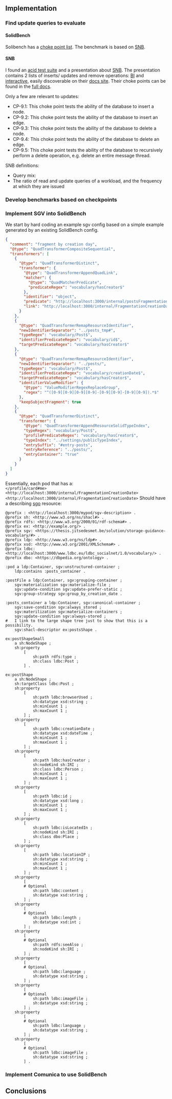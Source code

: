 ## Implementation

### Find update queries to evaluate

#### SolidBench
Solibench has a [choke point list](https://github.com/SolidBench/SolidBench.js/blob/master/docs/choke-points.md).
The benchmark is based on [SNB](#snb).

#### SNB
I found an [acid test suite](https://github.com/ldbc/ldbc_acid) and a presentation about [SNB](https://ldbcouncil.org/docs/presentations/ldbc-snb-2022-11.pdf).
The presentation contains 2 lists of inserts/ updates and remove operations:
[BI](https://ldbcouncil.org/ldbc_snb_docs/workload-bi.pdf) and [interactive](https://ldbcouncil.org/ldbc_snb_docs/workload-interactive-v1.pdf),
easily discoverable on their [docs site](https://ldbcouncil.org/ldbc_snb_docs/).
Their choke points can be found in the [full docs](https://ldbcouncil.org/ldbc_snb_docs/ldbc-snb-specification.pdf).

Only a few are relevant to updates:
* CP-9.1: This choke point tests the ability of the database to insert a node.
* CP-9.2: This choke point tests the ability of the database to insert an edge.
* CP-9.3: This choke point tests the ability of the database to delete a node.
* CP-9.4: This choke point tests the ability of the database to delete an edge.
* CP-9.5: This choke point tests the ability of the database to recursively perform a delete operation, e.g. delete an entire message thread.


SNB definitions:
* Query mix: 
* The ratio of read and update queries of a workload, and the frequency at which they are issued 


### Develop benchmarks based on checkpoints


### Implement SGV into SolidBench

We start by hard coding an example sgv config based on a simple example generated by an existing SolidBench config.

```json
{
  "comment": "fragment by creation day",
  "@type": "QuadTransformerCompositeSequential",
  "transformers": [
    {
      "@type": "QuadTransformerDistinct",
      "transformer": {
        "@type": "QuadTransformerAppendQuadLink",
        "matcher": {
          "@type": "QuadMatcherPredicate",
          "predicateRegex": "vocabulary/hasCreator$"
        },
        "identifier": "object",
        "predicate": "http://localhost:3000/internal/postsFragmentation",
        "link": "http://localhost:3000/internal/FragmentationCreationDate"
      }
    },
    {
      "@type": "QuadTransformerRemapResourceIdentifier",
      "newIdentifierSeparator": "../posts_tmp#",
      "typeRegex": "vocabulary/Post$",
      "identifierPredicateRegex": "vocabulary/id$",
      "targetPredicateRegex": "vocabulary/hasCreator$"
    },
    {
      "@type": "QuadTransformerRemapResourceIdentifier",
      "newIdentifierSeparator": "../posts/",
      "typeRegex": "vocabulary/Post$",
      "identifierPredicateRegex": "vocabulary/creationDate$",
      "targetPredicateRegex": "vocabulary/hasCreator$",
      "identifierValueModifier": {
        "@type": "ValueModifierRegexReplaceGroup",
        "regex": "^([0-9][0-9][0-9][0-9]-[0-9][0-9]-[0-9][0-9]).*$"
      },
      "keepSubjectFragment": true
    },
    {
      "@type": "QuadTransformerDistinct",
      "transformer": {
        "@type": "QuadTransformerAppendResourceSolidTypeIndex",
        "typeRegex": "vocabulary/Post$",
        "profilePredicateRegex": "vocabulary/hasCreator$",
        "typeIndex": "../settings/publicTypeIndex",
        "entrySuffix": "#entry-posts",
        "entryReference": "../posts/",
        "entryContainer": "true"
      }
    }
  ]
}
```

Essentially, each pod that has a:  
`</profile/card#me> <http://localhost:3000/internal/FragmentationCreationDate> <http://localhost:3000/internal/FragmentationCreationDate>`
Should have a describing [sgo](../storage-guidance-vocabulary/index.md) resource:
```turtle
@prefix : <http://localhost:3000/mypod/sgv-description> .
@prefix sh: <http://www.w3.org/ns/shacl#> .
@prefix rdfs: <http://www.w3.org/2000/01/rdf-schema#> .
@prefix ex: <http://example.org/> .
@prefix sgv: <https://thesis.jitsedesmet.be/solution/storage-guidance-vocabulary/#> .
@prefix ldp: <http://www.w3.org/ns/ldp#> .
@prefix xsd: <http://www.w3.org/2001/XMLSchema#> .
@prefix ldbc: <http://localhost:3000/www.ldbc.eu/ldbc_socialnet/1.0/vocabulary/> .
@prefix dbo: <https://dbpedia.org/ontology> .

:pod a ldp:Container, sgv:unstructured-container ;
    ldp:contains :posts_container .

:postFile a ldp:Container, sgv:grouping-container ;
    sgv:materialization sgv:materialize-file ;
    sgv:update-condition sgv:update-prefer-static ;
    sgv:group-strategy sgv:group_by_creation_date .

:posts_container a ldp:Container, sgv:canonical-container ;
    sgv:save-condition sgv:always_stored ;
    sgv:materilization sgv:materialize-containers ;
    sgv:update-condition sgv:always-stored ;
#   I link to the large shape tree just to show that this is a possibility.
    sgv:shacl-descriptor ex:postsShape .

ex:postShapeSmall
    a sh:NodeShape ;
    sh:property
        [
            sh:path rdfs:type ;
            sh:class ldbc:Post ;
        ] .

ex:postShape
    a sh:NodeShape ;
    sh:targetClass ldbc:Post ;
    sh:property
        [
            sh:path ldbc:browserUsed ;
            sh:datatype xsd:string ;
            sh:minCount 1 ;
            sh:maxCount 1 ;
        ] ;
    sh:property
        [
            sh:path ldbc:creationDate ;
            sh:datatype xsd:dateTime ;
            sh:minCount 1 ;
            sh:maxCount 1 ;
        ] ;
    sh:property
        [
            sh:path ldbc:hasCreator ;
            sh:nodeKind sh:IRI ;
            sh:class ldbc:Person ;
            sh:minCount 1 ;
            sh:maxCount 1 ;
        ] ;
    sh:property
        [
            sh:path ldbc:id ;
            sh:datatype xsd:long ;
            sh:minCount 1 ;
            sh:maxCount 1 ;
        ] ;
    sh:property
        [
            sh:path ldbc:isLocatedIn ;
            sh:nodeKind sh:IRI ;
            sh:class dbo:Place ;
        ] ;
    sh:property
        [
            sh:path ldbc:locationIP ;
            sh:datatype xsd:string ;
            sh:minCount 1 ;
            sh:maxCount 1 ;
        ] ;
    sh:property
        [
        # Optional
            sh:path ldbc:content ;
            sh:datatype xsd:string ;
        ] ;
    sh:property
        [
        # Optional
            sh:path ldbc:length ;
            sh:datatype xsd:int ;
        ] ;
    sh:property
        [
        # Optional
            sh:path rdfs:seeAlso ;
            sh:nodeKind sh:IRI ;
        ] ;
    sh:property
        [
        # Optional
            sh:path ldbc:language ;
            sh:datatype xsd:string ;
        ] ;
    sh:property
        [
        # Optional
            sh:path ldbc:imageFile ;
            sh:datatype xsd:string ;
        ] ;
    sh:property
        [
        # Optional
            sh:path ldbc:language ;
            sh:datatype xsd:string ;
        ] ;
    sh:property
        [
        # Optional
            sh:path ldbc:imageFile ;
            sh:datatype xsd:string ;
        ] .
```


### Implement Comunica to use SolidBench

## Conclusions

